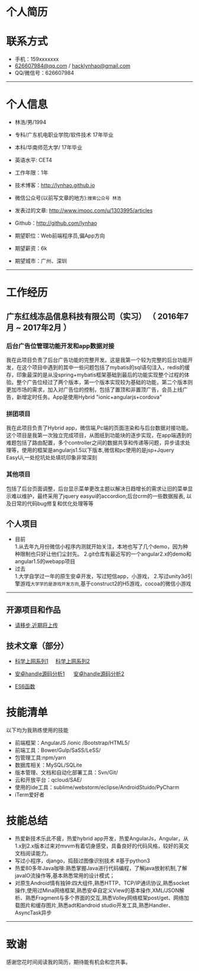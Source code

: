 # 个人简历

# 联系方式
- 手机：159xxxxxxx
- 626607984@qq.com / hacklynhao@gmail.com
- QQ/微信号：626607984
---

# 个人信息

 - 林浩/男/1994
 - 专科/广东机电职业学院/软件技术 17年毕业
 - 本科/华南师范大学/ 17年毕业
 - 英语水平: CET4
 - 工作年限：1年
 - 技术博客：http://lynhao.github.io 
 - 微信公众号(以前写文章的地方):```搜索公众号 林浩``` 
 - 发表过的文章: http://www.imooc.com/u/1303995/articles
 - Github：http://github.com/lynhao

 - 期望职位：Web前端程序员,偏App方向
 - 期望薪资：6k
 - 期望城市：广州、深圳

---

# 工作经历

## 广东红线冻品信息科技有限公司（实习） （ 2016年7月 ~ 2017年2月 ）

### 后台广告位管理功能开发和app数据对接 
我在此项目负责了后台广告功能的完整开发。这是我第一个较为完整的后台功能开发，在这个项目中遇到的其中一些问题包括了mybatis的sql语句注入，redis的缓存，印象最深的是从没spring+mybatis框架基础到最后的功能实现整个过程的体验。整个广告位经过了两个版本，第一个版本实现较为基础的功能，第二个版本则更加市场的需求，加入对广告位的控制，包括了置顶和非置顶广告，会员上线广告，新增定时任务。App是使用Hybrid "ionic+angularjs+cordova"


### 拼团项目
我在此项目负责了Hybrid app，微信端,Pc端的页面渲染和与后台数据对接功能。这个项目是我第一次独立完成项目，从图纸到功能块的逐步实现，在app端遇到的难题包括了路由配置，多个controller之间的数据共享和传递等问题，异步请求处理等，使用的框架是angularjs1.5以下版本,微信和pc使用的是jsp+Jquery EasyUi,一处挖坑处处填坑印象非常深刻

### 其他项目
包括了后台页面调整，后台显示菜单更改主题以解决日趋增长的需求让旧的菜单显示难以维护，最终采用了jquery easyui的accordion;后台crm的一些数据报表, 以及日常的代码bug修复和优化处理等等

 
## 个人项目
 - 目前<br>
	1.从去年九月份微信小程序内测就开始关注，本地也写了几个demo，因为种种限制也只好让他们尘封先。
	2.git仓库有最近写的一个angular2.x的demo和angular1.5的webapp项目
- 过去 <br>
	1.大学自学过一年的原生安卓开发，写过短信app，小游戏，
	2.写过unity3d引擎游戏```大学学的是游戏开发方向```,基于construct2的H5游戏，cocoa的微信小游戏


---

## 开源项目和作品
- [请移步,近期将上传](http://github.com/lynhao)

## 技术文章（部分）

- [科学上网系列1](http://mp.weixin.qq.com/s/xUSSQwkAkviPR_-66kySwA) &nbsp;&nbsp;&nbsp;&nbsp;[科学上网系列2](http://mp.weixin.qq.com/s/BQehAmcLFhfPabYQl57vRQ)

- [安卓handle源码分析1](http://mp.weixin.qq.com/s/5cIqEt0fi4egyESrpB2HOw) &nbsp;&nbsp;&nbsp;&nbsp; [安卓handle源码分析2](http://mp.weixin.qq.com/s/2LJIj32c0SZ6JM6DOeioNw) 
- [ES6函数](http://mp.weixin.qq.com/s/NAyUS4xG7ACtAx3t_cC30g)

# 技能清单
以下均为我熟练使用的技能

- 前端框架：AngularJS /ionic /Bootstrap/HTML5/
- 前端工具：Bower/Gulp/SaSS/LeSS/
- 包管理工具:npm/yarn
- 数据库相关：MySQL/SQLite
- 版本管理、文档和自动化部署工具：Svn/Git/
- 云和开放平台：qcloud/SAE/
- 使用的ide工具：sublime/webstorm/eclipse/AndroidStuido/PyCharm
- iTerm爱好者

# 技能总结
- 热爱新技术乐此不疲，热爱hybrid app开发，热爱AngularJs，Angular，从1.x到2.x版本过来对mvvm有着切身感受，具备良好的代码风格，较好的英文文档阅读能力。
- 写过小程序，django，捣鼓过图像识别技术 #基于python3 
- 热爱80多年Java咖啡:熟悉掌握Java进行代码编程，了解java放射机制,了解javaIO流操作等,基本熟悉常用的设计模式； 
- 对原生Android情有独钟:四大组件,熟悉HTTP、TCP/IP通讯协议,熟悉socket操作,使用过Mina网络框架,熟悉安卓自定义View的基本操作,XML/JSON解析、熟悉Fragment与多个界面的交互,熟悉Volley网络框架post/get、网络加载图片和缓存图片,熟悉adt和android studio开发工具,熟悉Handler、AsyncTask异步

---

# 致谢
感谢您花时间阅读我的简历，期待能有机会和您共事。
